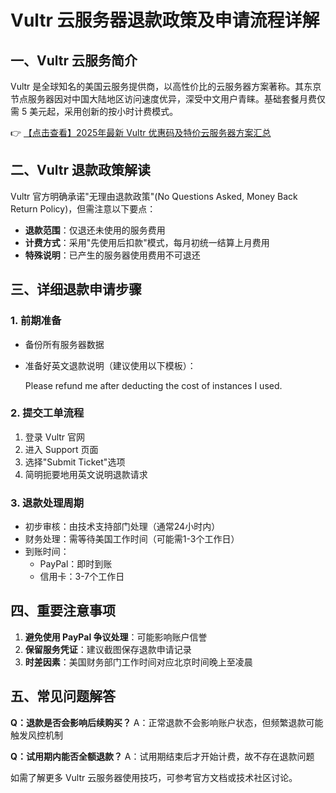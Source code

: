 # Vultr 云服务器退款政策及申请流程详解

## 一、Vultr 云服务简介
Vultr 是全球知名的美国云服务提供商，以高性价比的云服务器方案著称。其东京节点服务器因对中国大陆地区访问速度优异，深受中文用户青睐。基础套餐月费仅需 5 美元起，采用创新的按小时计费模式。

👉 [【点击查看】2025年最新 Vultr 优惠码及特价云服务器方案汇总](https://bit.ly/VuLtr)

## 二、Vultr 退款政策解读
Vultr 官方明确承诺"无理由退款政策"(No Questions Asked, Money Back Return Policy)，但需注意以下要点：

- **退款范围**：仅退还未使用的服务费用
- **计费方式**：采用"先使用后扣款"模式，每月初统一结算上月费用
- **特殊说明**：已产生的服务器使用费用不可退还

## 三、详细退款申请步骤

### 1. 前期准备
- 备份所有服务器数据
- 准备好英文退款说明（建议使用以下模板）：
  
  Please refund me after deducting the cost of instances I used.
  

### 2. 提交工单流程
1. 登录 Vultr 官网
2. 进入 Support 页面
3. 选择"Submit Ticket"选项
4. 简明扼要地用英文说明退款请求

### 3. 退款处理周期
- 初步审核：由技术支持部门处理（通常24小时内）
- 财务处理：需等待美国工作时间（可能需1-3个工作日）
- 到账时间：
  - PayPal：即时到账
  - 信用卡：3-7个工作日

## 四、重要注意事项
1. **避免使用 PayPal 争议处理**：可能影响账户信誉
2. **保留服务凭证**：建议截图保存退款申请记录
3. **时差因素**：美国财务部门工作时间对应北京时间晚上至凌晨

## 五、常见问题解答
**Q：退款是否会影响后续购买？**
A：正常退款不会影响账户状态，但频繁退款可能触发风控机制

**Q：试用期内能否全额退款？**
A：试用期结束后才开始计费，故不存在退款问题

如需了解更多 Vultr 云服务器使用技巧，可参考官方文档或技术社区讨论。